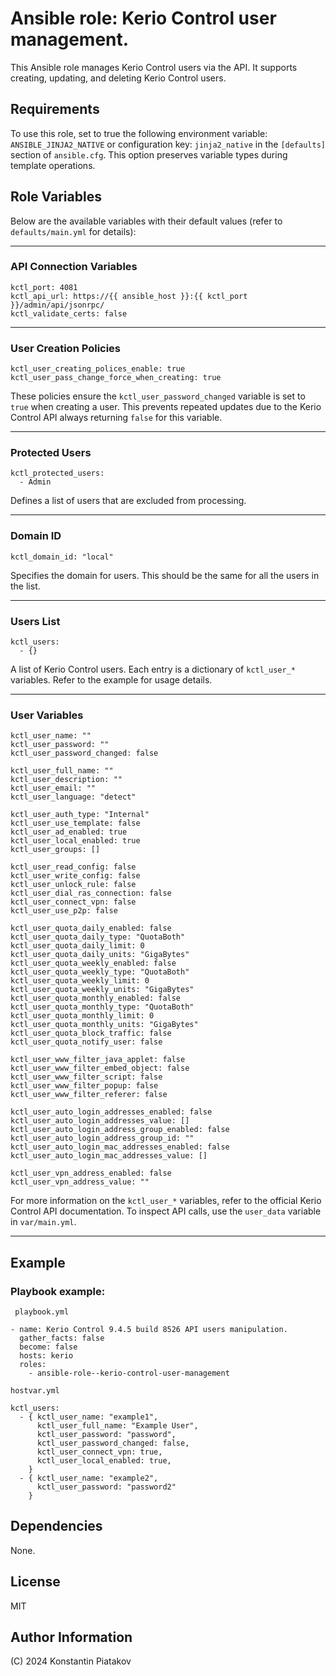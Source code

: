 Ansible role: Kerio Control user management.
============================================

This Ansible role manages Kerio Control users via the API. It supports creating, updating, and deleting Kerio Control users.

Requirements
------------

To use this role, set to true the following environment variable: ```ANSIBLE_JINJA2_NATIVE``` or configuration key: ```jinja2_native``` in the ```[defaults]``` section of ```ansible.cfg```. This option preserves variable types during template operations.

Role Variables
--------------
Below are the available variables with their default values (refer to ```defaults/main.yml``` for details):

---
### API Connection Variables
```
kctl_port: 4081
kctl_api_url: https://{{ ansible_host }}:{{ kctl_port }}/admin/api/jsonrpc/
kctl_validate_certs: false
```

---
### User Creation Policies
```
kctl_user_creating_polices_enable: true
kctl_user_pass_change_force_when_creating: true
```
These policies ensure the ```kctl_user_password_changed``` variable is set to ```true``` when creating a user. This prevents repeated updates due to the Kerio Control API always returning ```false``` for this variable.

---
### Protected Users
```
kctl_protected_users:
  - Admin
```
Defines a list of users that are excluded from processing.

---
### Domain ID
```
kctl_domain_id: "local"
```
Specifies the domain for users. This should be the same for all the users in the list.

---
### Users List
```
kctl_users:
  - {}
```
A list of Kerio Control users. Each entry is a dictionary of ```kctl_user_*``` variables. Refer to the example for usage details.

---
### User Variables
```
kctl_user_name: ""
kctl_user_password: ""
kctl_user_password_changed: false

kctl_user_full_name: ""
kctl_user_description: ""
kctl_user_email: ""
kctl_user_language: "detect"

kctl_user_auth_type: "Internal"
kctl_user_use_template: false
kctl_user_ad_enabled: true
kctl_user_local_enabled: true
kctl_user_groups: []

kctl_user_read_config: false
kctl_user_write_config: false
kctl_user_unlock_rule: false
kctl_user_dial_ras_connection: false
kctl_user_connect_vpn: false
kctl_user_use_p2p: false

kctl_user_quota_daily_enabled: false
kctl_user_quota_daily_type: "QuotaBoth"
kctl_user_quota_daily_limit: 0
kctl_user_quota_daily_units: "GigaBytes"
kctl_user_quota_weekly_enabled: false
kctl_user_quota_weekly_type: "QuotaBoth"
kctl_user_quota_weekly_limit: 0
kctl_user_quota_weekly_units: "GigaBytes"
kctl_user_quota_monthly_enabled: false
kctl_user_quota_monthly_type: "QuotaBoth"
kctl_user_quota_monthly_limit: 0
kctl_user_quota_monthly_units: "GigaBytes"
kctl_user_quota_block_traffic: false
kctl_user_quota_notify_user: false

kctl_user_www_filter_java_applet: false
kctl_user_www_filter_embed_object: false
kctl_user_www_filter_script: false
kctl_user_www_filter_popup: false
kctl_user_www_filter_referer: false

kctl_user_auto_login_addresses_enabled: false
kctl_user_auto_login_addresses_value: []
kctl_user_auto_login_address_group_enabled: false
kctl_user_auto_login_address_group_id: ""
kctl_user_auto_login_mac_addresses_enabled: false
kctl_user_auto_login_mac_addresses_value: []

kctl_user_vpn_address_enabled: false
kctl_user_vpn_address_value: ""
```
For more information on the ```kctl_user_*``` variables, refer to the official Kerio Control API documentation. To inspect API calls, use the ```user_data``` variable in ```var/main.yml```.

---

Example
-------
### Playbook example:

``` playbook.yml```
```
- name: Kerio Control 9.4.5 build 8526 API users manipulation.
  gather_facts: false
  become: false
  hosts: kerio
  roles:
    - ansible-role--kerio-control-user-management
```
```hostvar.yml```

```
kctl_users:
  - { kctl_user_name: "example1",
      kctl_user_full_name: "Example User",
      kctl_user_password: "password", 
      kctl_user_password_changed: false,
      kctl_user_connect_vpn: true,
      kctl_user_local_enabled: true,
    }
  - { kctl_user_name: "example2", 
      kctl_user_password: "password2"
    }
```

Dependencies
------------
None.

License
-------
MIT

Author Information
------------------
(C) 2024 Konstantin Piatakov

